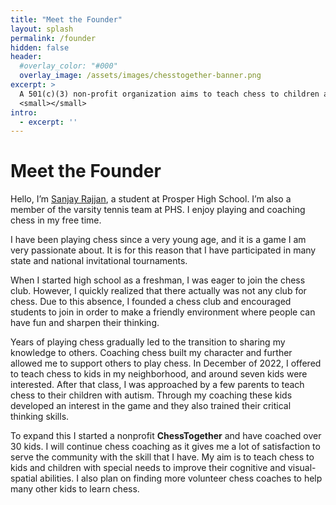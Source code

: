 ```yaml
---
title: "Meet the Founder"
layout: splash
permalink: /founder
hidden: false
header:
  #overlay_color: "#000"
  overlay_image: /assets/images/chesstogether-banner.png
excerpt: >
  A 501(c)(3) non-profit organization aims to teach chess to children and special needs children<br />
  <small></small>
intro: 
  - excerpt: ''
---
```




# Meet the Founder

Hello, I’m [Sanjay Rajjan](https://sanjay.rajjan.com), a student at Prosper High School. I’m also a member of the varsity tennis team at PHS. I enjoy playing and coaching chess in my free time.

I have been playing chess since a very young age, and it is a game I am very passionate about. It is for this reason that I have participated in many state and national invitational tournaments. 

When I started high school as a freshman, I was eager to join the chess club. However, I quickly realized that there actually was not any club for chess. Due to this absence, I founded a chess club and encouraged students to join in order to make a friendly environment where people can have fun and sharpen their thinking. 

Years of playing chess gradually led to the transition to sharing my knowledge to others. Coaching chess built my character and further allowed me to support others to play chess. In December of 2022, I offered to teach chess to kids in my neighborhood, and around seven kids were interested. After that class, I was approached by a few parents to teach chess to their children with autism. Through my coaching these kids developed an interest in the game and they also trained their critical thinking skills. 

To expand this I started a nonprofit __ChessTogether__ and have coached over 30 kids. I will continue chess coaching as it gives me a lot of satisfaction to serve the community with the skill that I have. My aim is to teach chess to kids and children with special needs to improve their cognitive and visual-spatial abilities. I also plan on finding more volunteer chess coaches to help many other kids to learn chess.